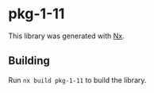 # pkg-1-11

This library was generated with [Nx](https://nx.dev).

## Building

Run `nx build pkg-1-11` to build the library.

